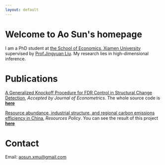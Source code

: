```yaml
---
layout: default
---
```


# Welcome to Ao Sun's homepage

I am a PhD student at [the School of Economics, Xiamen University](http://www.soe.xmu.edu.cn/english/) supervised by [Prof.Jingyuan Liu](https://wise.xmu.edu.cn/english/info/1062/1339.htm). My research lies in high-dimensional inference.

# Publications

<p><ins>A Generalized Knockoff Procedure for FDR Control in Structural Change Detection</ins>, <em>Accepted by Journal of Econometrics</em>. The whole source code is <strong><a href = "https://github.com/suntiansheng/Gknockoff">here</a></strong></p>
 <p><ins>Resource abundance, industrial structure, and regional carbon emissions efficiency in China</ins>, <em>Resources Policy</em>. You can see the result of this project <strong><a href = "https://da-sunao.shinyapps.io/engel_curve/">here</a></strong></p>
 
# Contact
Email: aosun.xmu@gmail.com
